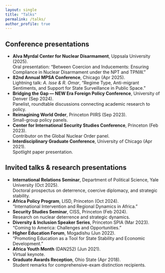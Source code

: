 ```yaml
---
layout: single
title: "Talks"
permalink: /talks/
author_profile: true
---
```


## Conference presentations

- **Alva Myrdal Center for Nuclear Disarmament**, Uppsala University (2025).  
  Oral presentation: “Between Coercion and Inducements: Ensuring Compliance in Nuclear Disarmament under the NPT and TPNW.”  
- **82nd Annual MPSA Conference**, Chicago (Apr 2025).  
  Lightning talk: *A. Isse & R. Omar*, “Regime Type, Anti-migrant Sentiments, and Support for State Surveillance in Public Space.”  
- **Bridging the Gap — NEW Era Foreign Policy Conference**, University of Denver (Sep 2024).  
  Panelist, roundtable discussions connecting academic research to policy.  
- **Reimagining World Order**, Princeton PIIRS (Sep 2023).  
  Small-group policy panels.  
- **Center for International Security Studies Conference**, Princeton (Feb 2023).  
  Contributor on the Global Nuclear Order panel.  
- **Interdisciplinary Graduate Conference**, University of Chicago (Apr 2021).  
  Spotlight paper presentation.  

## Invited talks & research presentations

- **International Relations Seminar**, Department of Political Science, Yale University (Oct 2025).  
  Doctoral prospectus on deterrence, coercive diplomacy, and strategic stability.  
- **Africa Policy Program**, LISD, Princeton (Oct 2024).  
  “International Intervention and Regional Dynamics in Africa.”  
- **Security Studies Seminar**, CISS, Princeton (Feb 2024).  
  Research on nuclear deterrence and strategic dynamics.  
- **Diversity & Inclusion Speaker Series**, Princeton SPIA (Mar 2023).  
  “Coming to America: Challenges and Opportunities.”  
- **Higher Education Forum**, Mogadishu (Jun 2022).  
  “Promoting Education as a Tool for State Stability and Economic Development.”  
- **Africa Youth Month** (DAN252) (Jun 2021).  
  Virtual keynote.  
- **Graduate Awards Reception**, Ohio State (Apr 2018).  
  Student remarks for comprehensive-exam distinction recipients.  
